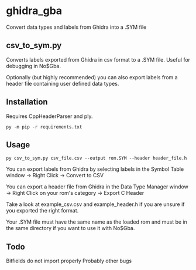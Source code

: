 # ghidra_gba
Convert data types and labels from Ghidra into a .SYM file

## csv_to_sym.py
Converts labels exported from Ghidra in csv format to a .SYM file. Useful for debugging in No$Gba.

Optionally (but highly recommended) you can also export labels from a header file containing user defined data types.



## Installation
Requires CppHeaderParser and ply.

`py -m pip -r requirements.txt`

## Usage
`py csv_to_sym.py csv_file.csv --output rom.SYM --header header_file.h`


You can export labels from Ghidra by selecting labels in the Symbol Table window -> Right Click -> Convert to CSV

You can export a header file from Ghidra in the Data Type Manager window -> Right Click on your rom's category -> Export C Header

Take a look at example_csv.csv and example_header.h if you are unsure if you exported the right format.

Your .SYM file must have the same name as the loaded rom and must be in the same directory if you want to use it with No$Gba.

## Todo
Bitfields do not import properly
Probably other bugs
